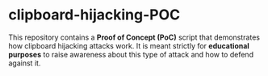 # clipboard-hijacking-POC
This repository contains a **Proof of Concept (PoC)** script that demonstrates how clipboard hijacking attacks work. It is meant strictly for **educational purposes** to raise awareness about this type of attack and how to defend against it.
